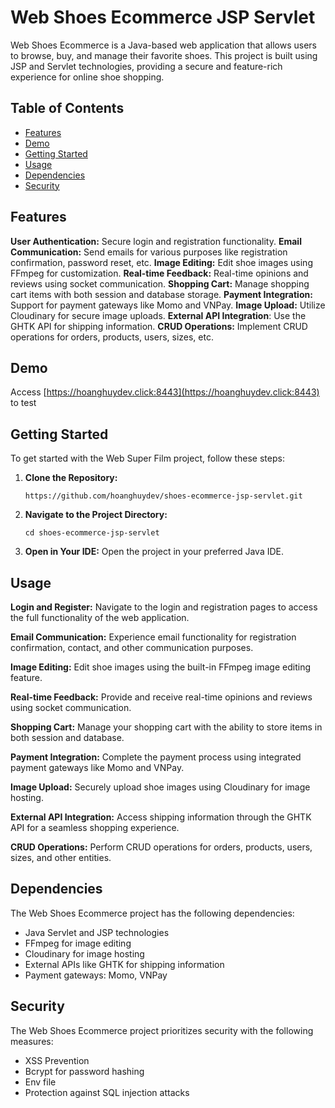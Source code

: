 # Web Shoes Ecommerce JSP Servlet

Web Shoes Ecommerce is a Java-based web application that allows users to browse, buy, and manage their favorite shoes. This project is built using JSP and Servlet technologies, providing a secure and feature-rich experience for online shoe shopping.

## Table of Contents

-   [Features](#features)
-   [Demo](#demo)
-   [Getting Started](#getting-started)
-   [Usage](#usage)
-   [Dependencies](#dependencies)
-   [Security](#security)

## Features

**User Authentication:** Secure login and registration functionality.
**Email Communication:** Send emails for various purposes like registration confirmation, password reset, etc.
**Image Editing:** Edit shoe images using FFmpeg for customization.
**Real-time Feedback:** Real-time opinions and reviews using socket communication.
**Shopping Cart:** Manage shopping cart items with both session and database storage.
**Payment Integration:** Support for payment gateways like Momo and VNPay.
**Image Upload:** Utilize Cloudinary for secure image uploads.
**External API Integration**: Use the GHTK API for shipping information.
**CRUD Operations:** Implement CRUD operations for orders, products, users, sizes, etc.

## Demo

Access [https://hoanghuydev.click:8443](https://hoanghuydev.click:8443) to test

## Getting Started

To get started with the Web Super Film project, follow these steps:

1. **Clone the Repository:**
    ```
    https://github.com/hoanghuydev/shoes-ecommerce-jsp-servlet.git
    ```
2. **Navigate to the Project Directory:**
    ```
    cd shoes-ecommerce-jsp-servlet
    ```
3. **Open in Your IDE:**
   Open the project in your preferred Java IDE.

## Usage

**Login and Register:**
Navigate to the login and registration pages to access the full functionality of the web application.

**Email Communication:**
Experience email functionality for registration confirmation, contact, and other communication purposes.

**Image Editing:**
Edit shoe images using the built-in FFmpeg image editing feature.

**Real-time Feedback:**
Provide and receive real-time opinions and reviews using socket communication.

**Shopping Cart:**
Manage your shopping cart with the ability to store items in both session and database.

**Payment Integration:**
Complete the payment process using integrated payment gateways like Momo and VNPay.

**Image Upload:**
Securely upload shoe images using Cloudinary for image hosting.

**External API Integration:**
Access shipping information through the GHTK API for a seamless shopping experience.

**CRUD Operations:**
Perform CRUD operations for orders, products, users, sizes, and other entities.

## Dependencies

The Web Shoes Ecommerce project has the following dependencies:
* Java Servlet and JSP technologies
* FFmpeg for image editing
* Cloudinary for image hosting
* External APIs like GHTK for shipping information
* Payment gateways: Momo, VNPay

## Security

The Web Shoes Ecommerce project prioritizes security with the following measures:

* XSS Prevention
* Bcrypt for password hashing
* Env file
* Protection against SQL injection attacks
